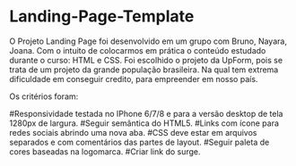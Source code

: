 # Landing-Page-Template


O Projeto Landing Page foi desenvolvido em um grupo com Bruno, Nayara, Joana. Com o intuito de colocarmos em prática o conteúdo estudado durante o curso: HTML e CSS. Foi escolhido o projeto da UpForm, pois se trata de um projeto da grande população brasileira. Na qual tem extrema dificuldade em conseguir credito, para empreender em nosso país.

Os critérios foram:

#Responsividade testada no IPhone 6/7/8 e para a versão desktop de tela 1280px de largura.
#Seguir semântica do HTML5.
#Links com ícone para redes sociais abrindo uma nova aba.
#CSS deve estar em arquivos separados e com comentários das partes de layout.
#Seguir paleta de cores baseadas na logomarca.
#Criar link do surge.


